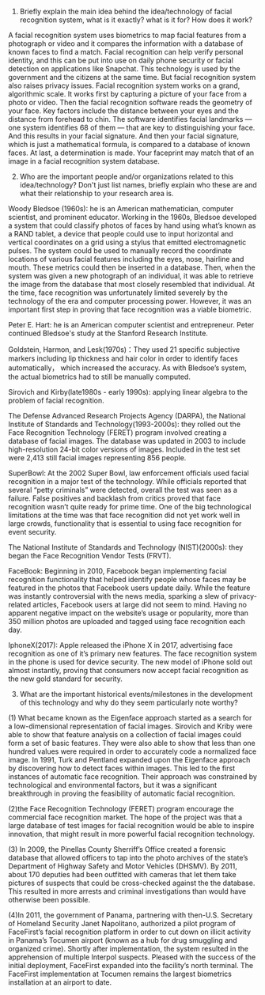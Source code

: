 1. Briefly explain the main idea behind the idea/technology of facial recognition system, what is it exactly? what is it for? How does it work?

A facial recognition system uses biometrics to map facial features from a photograph or video and it compares the information with a database of known faces to find a match. Facial recognition can help verify personal identity, and this can be put into use on daily phone security or facial detection on applications like Snapchat. This technology is used by the government and the citizens at the same time. But facial recognition system also raises privacy issues. Facial recognition system works on a grand, algorithmic scale. It works first by capturing a picture of your face from a photo or video. Then the facial recognition software reads the geometry of your face. Key factors include the distance between your eyes and the distance from forehead to chin. The software identifies facial landmarks — one system identifies 68 of them — that are key to distinguishing your face. And this results in your facial signature. And then your facial signature, which is just a mathematical formula, is compared to a database of known faces. At last, a determination is made. Your faceprint may match that of an image in a facial recognition system database.


2. Who are the important people and/or organizations related to this idea/technology? Don't just list names, briefly explain who these are and what their relationship to your research area is.

Woody Bledsoe (1960s): he is an American mathematician, computer scientist, and prominent educator. Working in the 1960s, Bledsoe developed a system that could classify photos of faces by hand using what’s known as a RAND tablet, a device that people could use to input horizontal and vertical coordinates on a grid using a stylus that emitted electromagnetic pulses. The system could be used to manually record the coordinate locations of various facial features including the eyes, nose, hairline and mouth. These metrics could then be inserted in a database. Then, when the system was given a new photograph of an individual, it was able to retrieve the image from the database that most closely resembled that individual. At the time, face recognition was unfortunately limited severely by the technology of the era and computer processing power. However, it was an important first step in proving that face recognition was a viable biometric.

Peter E. Hart: he is an American computer scientist and entrepreneur. Peter continued Bledsoe's study at the Stanford Research Institute.

Goldstein, Harmon, and Lesk(1970s)：They used 21 specific subjective markers including lip thickness and hair color in order to identify faces automatically， which increased the accuracy. As with Bledsoe’s system, the actual biometrics had to still be manually computed.

Sirovich and Kirby(late1980s - early 1990s): applying linear algebra to the problem of facial recognition. 

The Defense Advanced Research Projects Agency (DARPA), the National Institute of Standards and Technology(1993-2000s): they rolled out the Face Recognition Technology (FERET) program involved creating a database of facial images. The database was updated in 2003 to include high-resolution 24-bit color versions of images. Included in the test set were 2,413 still facial images representing 856 people. 

SuperBowl: At the 2002 Super Bowl, law enforcement officials used facial recognition in a major test of the technology. While officials reported that several “petty criminals” were detected, overall the test was seen as a failure. False positives and backlash from critics proved that face recognition wasn’t quite ready for prime time. One of the big technological limitations at the time was that face recognition did not yet work well in large crowds, functionality that is essential to using face recognition for event security.

The National Institute of Standards and Technology (NIST)(2000s): they began the Face Recognition Vendor Tests (FRVT).

FaceBook: Beginning in 2010, Facebook began implementing facial recognition functionality that helped identify people whose faces may be featured in the photos that Facebook users update daily. While the feature was instantly controversial with the news media, sparking a slew of privacy-related articles, Facebook users at large did not seem to mind. Having no apparent negative impact on the website’s usage or popularity, more than 350 million photos are uploaded and tagged using face recognition each day.

IphoneX(2017): Apple released the iPhone X in 2017, advertising face recognition as one of it’s primary new features. The face recognition system in the phone is used for device security. The new model of iPhone sold out almost instantly, proving that consumers now accept facial recognition as the new gold standard for security.

3. What are the important historical events/milestones in the development of this technology and why do they seem particularly note worthy?

(1) What became known as the Eigenface approach started as a search for a low-dimensional representation of facial images. Sirovich and Kriby were able to show that feature analysis on a collection of facial images could form a set of basic features. They were also able to show that less than one hundred values were required in order to accurately code a normalized face image. In 1991, Turk and Pentland expanded upon the Eigenface approach by discovering how to detect faces within images. This led to the first instances of automatic face recognition. Their approach was constrained by technological and environmental factors, but it was a significant breakthrough in proving the feasibility of automatic facial recognition.

(2)the Face Recognition Technology (FERET) program encourage the commercial face recognition market. The hope of the project was that a large database of test images for facial recognition would be able to inspire innovation, that might result in more powerful facial recognition technology.

(3) In 2009, the Pinellas County Sherriff’s Office created a forensic database that allowed officers to tap into the photo archives of the state’s Department of Highway Safety and Motor Vehicles (DHSMV). By 2011, about 170 deputies had been outfitted with cameras that let them take pictures of suspects that could be cross-checked against the the database. This resulted in more arrests and criminal investigations than would have otherwise been possible.

(4)In 2011, the government of Panama, partnering with then-U.S. Secretary of Homeland Security Janet Napolitano, authorized a pilot program of FaceFirst’s facial recognition platform in order to cut down on illicit activity in Panama’s Tocumen airport (known as a hub for drug smuggling and organized crime). Shortly after implementation, the system resulted in the apprehension of multiple Interpol suspects. Pleased with the success of the initial deployment, FaceFirst expanded into the facility’s north terminal. The FaceFirst implementation at Tocumen remains the largest biometrics installation at an airport to date.